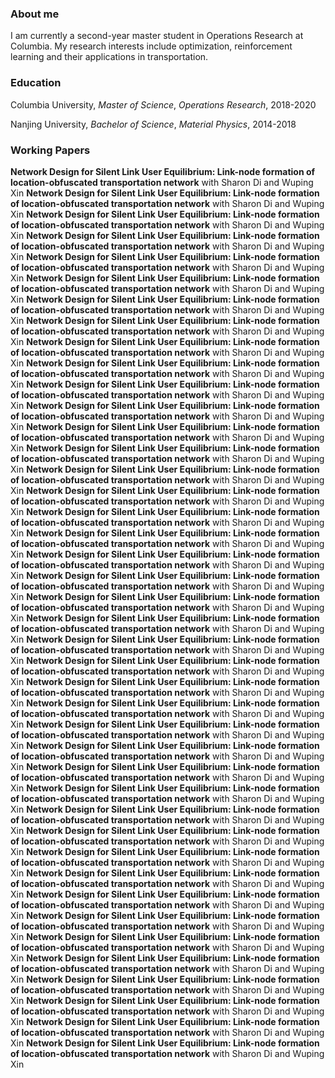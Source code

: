 ### About me

I am currently a second-year master student in Operations Research at Columbia. My research interests include optimization, reinforcement learning and their applications in transportation.

### Education

Columbia University, _Master of Science_, _Operations Research_, 2018-2020

Nanjing University, _Bachelor of Science_, _Material Physics_, 2014-2018

### Working Papers

**Network Design for Silent Link User Equilibrium: Link-node formation of
location-obfuscated transportation network** with Sharon Di and Wuping Xin
**Network Design for Silent Link User Equilibrium: Link-node formation of
location-obfuscated transportation network** with Sharon Di and Wuping Xin
**Network Design for Silent Link User Equilibrium: Link-node formation of
location-obfuscated transportation network** with Sharon Di and Wuping Xin
**Network Design for Silent Link User Equilibrium: Link-node formation of
location-obfuscated transportation network** with Sharon Di and Wuping Xin
**Network Design for Silent Link User Equilibrium: Link-node formation of
location-obfuscated transportation network** with Sharon Di and Wuping Xin
**Network Design for Silent Link User Equilibrium: Link-node formation of
location-obfuscated transportation network** with Sharon Di and Wuping Xin
**Network Design for Silent Link User Equilibrium: Link-node formation of
location-obfuscated transportation network** with Sharon Di and Wuping Xin
**Network Design for Silent Link User Equilibrium: Link-node formation of
location-obfuscated transportation network** with Sharon Di and Wuping Xin
**Network Design for Silent Link User Equilibrium: Link-node formation of
location-obfuscated transportation network** with Sharon Di and Wuping Xin
**Network Design for Silent Link User Equilibrium: Link-node formation of
location-obfuscated transportation network** with Sharon Di and Wuping Xin
**Network Design for Silent Link User Equilibrium: Link-node formation of
location-obfuscated transportation network** with Sharon Di and Wuping Xin
**Network Design for Silent Link User Equilibrium: Link-node formation of
location-obfuscated transportation network** with Sharon Di and Wuping Xin
**Network Design for Silent Link User Equilibrium: Link-node formation of
location-obfuscated transportation network** with Sharon Di and Wuping Xin
**Network Design for Silent Link User Equilibrium: Link-node formation of
location-obfuscated transportation network** with Sharon Di and Wuping Xin
**Network Design for Silent Link User Equilibrium: Link-node formation of
location-obfuscated transportation network** with Sharon Di and Wuping Xin
**Network Design for Silent Link User Equilibrium: Link-node formation of
location-obfuscated transportation network** with Sharon Di and Wuping Xin
**Network Design for Silent Link User Equilibrium: Link-node formation of
location-obfuscated transportation network** with Sharon Di and Wuping Xin
**Network Design for Silent Link User Equilibrium: Link-node formation of
location-obfuscated transportation network** with Sharon Di and Wuping Xin
**Network Design for Silent Link User Equilibrium: Link-node formation of
location-obfuscated transportation network** with Sharon Di and Wuping Xin
**Network Design for Silent Link User Equilibrium: Link-node formation of
location-obfuscated transportation network** with Sharon Di and Wuping Xin
**Network Design for Silent Link User Equilibrium: Link-node formation of
location-obfuscated transportation network** with Sharon Di and Wuping Xin
**Network Design for Silent Link User Equilibrium: Link-node formation of
location-obfuscated transportation network** with Sharon Di and Wuping Xin
**Network Design for Silent Link User Equilibrium: Link-node formation of
location-obfuscated transportation network** with Sharon Di and Wuping Xin
**Network Design for Silent Link User Equilibrium: Link-node formation of
location-obfuscated transportation network** with Sharon Di and Wuping Xin
**Network Design for Silent Link User Equilibrium: Link-node formation of
location-obfuscated transportation network** with Sharon Di and Wuping Xin
**Network Design for Silent Link User Equilibrium: Link-node formation of
location-obfuscated transportation network** with Sharon Di and Wuping Xin
**Network Design for Silent Link User Equilibrium: Link-node formation of
location-obfuscated transportation network** with Sharon Di and Wuping Xin
**Network Design for Silent Link User Equilibrium: Link-node formation of
location-obfuscated transportation network** with Sharon Di and Wuping Xin
**Network Design for Silent Link User Equilibrium: Link-node formation of
location-obfuscated transportation network** with Sharon Di and Wuping Xin
**Network Design for Silent Link User Equilibrium: Link-node formation of
location-obfuscated transportation network** with Sharon Di and Wuping Xin
**Network Design for Silent Link User Equilibrium: Link-node formation of
location-obfuscated transportation network** with Sharon Di and Wuping Xin
**Network Design for Silent Link User Equilibrium: Link-node formation of
location-obfuscated transportation network** with Sharon Di and Wuping Xin
**Network Design for Silent Link User Equilibrium: Link-node formation of
location-obfuscated transportation network** with Sharon Di and Wuping Xin
**Network Design for Silent Link User Equilibrium: Link-node formation of
location-obfuscated transportation network** with Sharon Di and Wuping Xin
**Network Design for Silent Link User Equilibrium: Link-node formation of
location-obfuscated transportation network** with Sharon Di and Wuping Xin
**Network Design for Silent Link User Equilibrium: Link-node formation of
location-obfuscated transportation network** with Sharon Di and Wuping Xin
**Network Design for Silent Link User Equilibrium: Link-node formation of
location-obfuscated transportation network** with Sharon Di and Wuping Xin
**Network Design for Silent Link User Equilibrium: Link-node formation of
location-obfuscated transportation network** with Sharon Di and Wuping Xin
**Network Design for Silent Link User Equilibrium: Link-node formation of
location-obfuscated transportation network** with Sharon Di and Wuping Xin
**Network Design for Silent Link User Equilibrium: Link-node formation of
location-obfuscated transportation network** with Sharon Di and Wuping Xin
**Network Design for Silent Link User Equilibrium: Link-node formation of
location-obfuscated transportation network** with Sharon Di and Wuping Xin
**Network Design for Silent Link User Equilibrium: Link-node formation of
location-obfuscated transportation network** with Sharon Di and Wuping Xin


